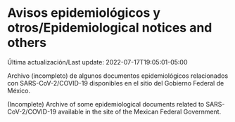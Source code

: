 # Avisos epidemiológicos y otros/Epidemiological notices and others

Última actualización/Last update: 2022-07-17T19:05:01-05:00

Archivo (incompleto) de algunos documentos epidemiológicos relacionados con SARS-CoV-2/COVID-19 disponibles en el sitio del Gobierno Federal de México.

(Incomplete) Archive of some epidemiological documents related to SARS-CoV-2/COVID-19 available in the site of the Mexican Federal Government.
